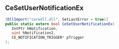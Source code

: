 ## CeSetUserNotificationEx

```csharp
[DllImport("coredll.dll", SetLastError = true)]
public static extern bool CeSetUserNotificationEx(
   IntPtr hNotification,
   uint hNotification2,
   CE_NOTIFICATION_TRIGGER* pTrigger
);
```

